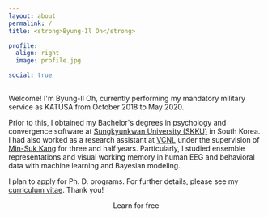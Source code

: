 ```yaml
---
layout: about
permalink: /
title: <strong>Byung-Il Oh</strong>

profile:
  align: right
  image: profile.jpg

social: true
---
```


Welcome! I'm Byung-Il Oh, currently performing my mandatory military service as KATUSA from October 2018 to May 2020.

Prior to this, I obtained my Bachelor's degrees in psychology and convergence software at <a href="https://www.skku.edu/">Sungkyunkwan University (SKKU)</a> in South Korea. I had also worked as a research assistant at <a href="https://sites.google.com/view/vcnlskku/vcnl-lab">VCNL</a> under the supervision of <a href="https://scholar.google.com/citations?user=R6KDuS8AAAAJ">Min-Suk Kang</a> for three and half years. Particularly, I studied ensemble representations and visual working memory in human EEG and behavioral data with machine learning and Bayesian modeling.

I plan to apply for Ph. D. programs. For further details, please see my <a href="{{ '/cv.pdf' | prepend: site.baseurl | prepend: site.url }}">curriculum vitae</a>. Thank you!

<p style="text-align:center;">Learn for free</p>